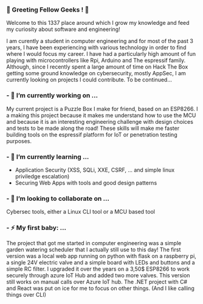 ### 👋 Greeting Fellow Geeks ! 👋

Welcome to this 1337 place around which I grow my knowledge and feed my curiosity about software and engineering!  
  
I am curently a student in computer engineering and for most of the past 3 years, I have been experiencing with various technology in order to find where I would focus my career. I have had a particularly high amount of fun playing with microcontrollers like Rpi, Arduino and The espressif family.
Although, since I recently spent a large amount of time on Hack The Box getting some ground knowledge on cybersecurity, mostly AppSec, I am currently looking on projects I could contribute. To be continued... 

### - 🔭 I’m currently working on ...
My current project is a Puzzle Box I make for friend, based on an ESP8266. I a making this project because it makes me understand how to use the MCU and because it is an interesting engineering challenge with design choices and tests to be made along the road! These skills will make me faster building tools on the espressif platform for IoT or penetration testing purposes.

### - 🌱 I’m currently learning ...
- Application Security (XSS, SQLi, XXE, CSRF, ... and simple linux priviledge escalation)
- Securing Web Apps with tools and good design patterns

### - 👯 I’m looking to collaborate on ...  
Cybersec tools, either a Linux CLI tool or a MCU based tool

### - ⚡ My first baby: ...  
The project that got me started in computer engineering was a simple garden watering scheduler that I actually still use to this day!
The first version was a local web app running on python with flask on a raspberry pi, a single 24V electric valve and a simple board with LEDs and buttons and a simple RC filter.
I upgraded it over the years on a 3,50$ ESP8266 to work securely through azure IoT Hub and added two more valves.
This version still works on manual calls over Azure IoT hub. The .NET project with C# and React was put on ice for me to focus on other things. 
(And I like calling things over CLI)

<!--
**IterateMe/IterateMe** is a ✨ _special_ ✨ repository because its `README.md` (this file) appears on your GitHub profile.

Here are some ideas to get you started:

- 🔭 I’m currently working on ...
- 🤔 I’m looking for help with ...
- 💬 Ask me about ...
- 📫 How to reach me: ...
- 😄 Pronouns: ...

-->
